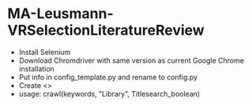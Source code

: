 # MA-Leusmann-VRSelectionLiteratureReview
- Install Selenium
- Download Chromdriver with same version as current Google Chrome installation
- Put info in config_template.py and rename to config.py
- Create <<keywords>> 
- usage: crawl(keywords, "Library", Titlesearch_boolean)
